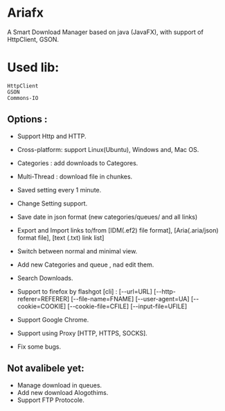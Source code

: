 Ariafx
======
A Smart Download Manager based on java (JavaFX), with support of HttpClient, GSON.

Used lib:
====== 
	HttpClient
	GSON
	Commons-IO

## Options :
 - Support Http and HTTP.
 - Cross-platform: support Linux(Ubuntu), Windows and, Mac OS.
 - Categories 	: add downloads to Categores.
 - Multi-Thread	: download file in chunkes.
 - Saved setting every 1 minute.
 - Change Setting support.
 - Save date in json format (new categories/queues/ and all links)
 - Export and Import links to/from [IDM(.ef2) file format], [Aria(.aria/json) format file], [text (.txt) link list]
 - Switch between  normal and minimal view.
 - Add new Categories and queue , nad edit them.
 - Search Downloads.
 - Support to firefox by flashgot [cli] :
	[--url=URL] [--http-referer=REFERER] [--file-name=FNAME] 
	[--user-agent=UA] [--cookie=COOKIE] [--cookie-file=CFILE] [--input-file=UFILE]
	
 - Support Google Chrome.
 - Support using Proxy [HTTP, HTTPS, SOCKS].
 - Fix some bugs.

	
## Not avalibele yet:
 - Manage download in queues.
 - Add new download Alogothims.
 - Support FTP Protocole. 


